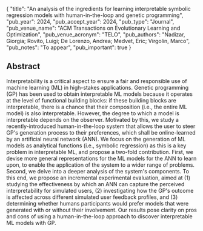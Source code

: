 {
  "title": "An analysis of the ingredients for learning interpretable symbolic regression models with human-in-the-loop and genetic programming",
  "pub_year": 2024,
  "pub_accept_year": 2024,
  "pub_type": "Journal",
  "pub_venue_name": "ACM Transactions on Evolutionary Learning and Optimization",
  "pub_venue_acronym": "TELO",
  "pub_authors": "Nadizar, Giorgia; Rovito, Luigi; De Lorenzo, Andrea; Medvet, Eric; Virgolin, Marco",
  "pub_notes": "To appear",
  "pub_important": true
}

## Abstract
Interpretability is a critical aspect to ensure a fair and responsible use of machine learning (ML) in high-stakes applications. Genetic programming (GP) has been used to obtain interpretable ML models  because it operates at the level of functional building blocks: if these building blocks are interpretable, there is a chance that their composition (i.e., the entire ML model) is also interpretable. However, the degree to which a model is interpretable depends on the observer. Motivated by this, we study a recently-introduced human-in-the-loop system that allows the user to steer GP's generation process to their preferences, which shall be online-learned by an artificial neural network (ANN). We focus on the generation of ML models as analytical functions (i.e., symbolic regression) as this is a key problem in interpretable ML, and propose a two-fold contribution. First, we devise more general representations for the ML models for the ANN to learn upon, to enable the application of the system to a wider range of problems. Second, we delve into a deeper analysis of the system's components. To this end, we propose an incremental experimental evaluation, aimed at (1) studying the effectiveness by which an ANN can capture the perceived interpretability for simulated users, (2) investigating how the GP's outcome is affected across different simulated user feedback profiles, and (3) determining whether humans participants would prefer models that were generated with or without their involvement. Our results pose clarity on pros and cons of using a human-in-the-loop approach to discover interpretable ML models with GP.
